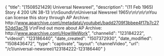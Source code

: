 {
    "title": "[1508521429] Universal Newsreel",
    "description": "(11 Feb 1965) Story 4 200 UN 38-13 \r\nSound\r\nUniversal Newsreel 1965\r\n\r\n\r\nYou can license this story through AP Archive: http:\/\/www.aparchive.com\/metadata\/youtube\/badd2709f3bbee4f17b7c2752dd3ac76 \r\nFind out more about AP Archive: http:\/\/www.aparchive.com\/HowWeWork",
    "channelid": "123184222",
    "videoid": "123186440",
    "date_created": "1507372930",
    "date_modified": "1508436472",
    "type": "captivate",
    "layout": "channelVideo",
    "url": "\/c1\/universal-newsreel\/123184222-123186440"
}